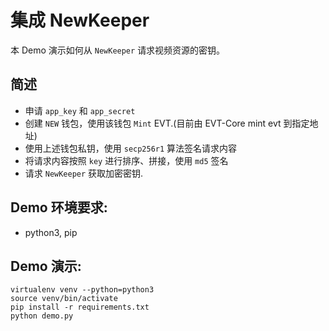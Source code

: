 # 集成 NewKeeper

本 Demo 演示如何从 `NewKeeper` 请求视频资源的密钥。

## 简述
- 申请 `app_key` 和 `app_secret`
- 创建 `NEW` 钱包，使用该钱包 `Mint` EVT.(目前由 EVT-Core mint evt 到指定地址)
- 使用上述钱包私钥，使用 `secp256r1` 算法签名请求内容
- 将请求内容按照 `key` 进行排序、拼接，使用 `md5` 签名
- 请求 `NewKeeper` 获取加密密钥.

## Demo 环境要求:
- python3, pip

## Demo 演示:

```
virtualenv venv --python=python3
source venv/bin/activate
pip install -r requirements.txt
python demo.py
```

